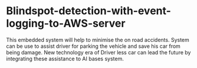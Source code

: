 # Blindspot-detection-with-event-logging-to-AWS-server
This embedded system will help to minimise the on road accidents. System can be use to assist driver for parking the vehicle and save his car from being damage. New technology era of Driver less car can lead the future by integrating these assistance to AI bases system.
